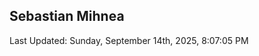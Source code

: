 <h2>Sebastian Mihnea</h2>

<!--RECENT_ACTIVITY:start-->
<!--RECENT_ACTIVITY:end-->
<!--RECENT_ACTIVITY:last_update-->
Last Updated: Sunday, September 14th, 2025, 8:07:05 PM
<!--RECENT_ACTIVITY:last_update_end-->

<!---LOL-STATS-START-HERE--->
<!---LOL-STATS-END-HERE--->
